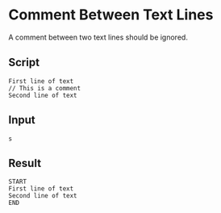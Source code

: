 # Comment Between Text Lines

A comment between two text lines should be ignored.

## Script
```cuentitos
First line of text
// This is a comment
Second line of text
```

## Input
```input
s
```

## Result
```result
START
First line of text
Second line of text
END
```
